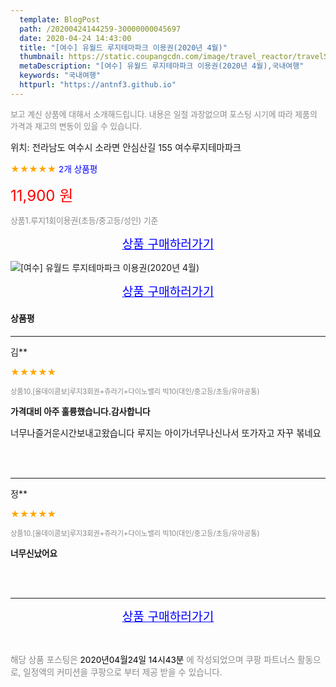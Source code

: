 ```yaml
---
  template: BlogPost
  path: /20200424144259-30000000045697
  date: 2020-04-24 14:43:00
  title: "[여수] 유월드 루지테마파크 이용권(2020년 4월)"
  thumbnail: https://static.coupangcdn.com/image/travel_reactor/travelSeller/common/A00186398/2ade49c8-4592-449c-b4dc-0e4455a1fdb1.jpg
  metaDescription: "[여수] 유월드 루지테마파크 이용권(2020년 4월),국내여행"
  keywords: "국내여행"
  httpurl: "https://antnf3.github.io"
---
```

  
<span style="color: #888;font-size:0.8rem">보고 계신 상품에 대해서 소개해드립니다.
내용은 일절 과장없으며 포스팅 시기에 따라 제품의 가격과 재고의 변동이 있을 수 있습니다.</span>
  
<span style="font-size: 0.9rem;">위치: 전라남도 여수시 소라면 안심산길 155 여수루지테마파크</span>
  
<span style="color: orange;">★★★★★</span> <span style="color: blue;font-size: 0.85rem;">2개 상품평</span>
  
<span style="color: red;font-size: 1.5rem;">11,900 원</span>
  
<span style="color: #888;font-size:0.8rem">상품1.루지1회이용권(초등/중고등/성인) 기준</span>



<p align="center"><a href="http://me2.do/FQhf6FMS" style="font-size: 1.2rem; color: blue;">상품 구매하러가기</a></p>

![[여수] 유월드 루지테마파크 이용권(2020년 4월)](https://image15.coupangcdn.com/image/travelSeller/common/A00186398/db3115c5-7d90-497a-8889-205a866d5f38.jpg)

<p align="center"><a href="http://me2.do/FQhf6FMS" style="font-size: 1.2rem; color: blue;">상품 구매하러가기</a></p>

#### 상품평
  
---
  
김**
    
<span style="color: orange;">★★★★★</span>
    
<span style="color: #888;font-size:0.7rem">상품10.[올데이콤보]루지3회권+쥬라기+다이노밸리 빅10(대인/중고등/초등/유아공통)</span>
    
<span style="font-size:0.85rem">**가격대비 아주 훌륭했습니다.감사합니다**</span>
    
<span style="font-size: 0.9rem;">너무나즐거운시간보내고왔습니다
루지는 아이가너무나신나서 또가자고 자꾸 볶네요</span>
    
<br>
<br>

---
  
정**
    
<span style="color: orange;">★★★★★</span>
    
<span style="color: #888;font-size:0.7rem">상품10.[올데이콤보]루지3회권+쥬라기+다이노밸리 빅10(대인/중고등/초등/유아공통)</span>
    
<span style="font-size:0.85rem">**너무신났어요**</span>
    

    
<br>
<br>


  
---
  
<p align="center"><a href="http://me2.do/FQhf6FMS" style="font-size: 1.2rem; color: blue;">상품 구매하러가기</a></p>
  
<br>
  
<span style="font-size: 0.85rem; color: #888;">해당 상품 포스팅은 <span style="color: #000;"> 2020년04월24일 14시43분 </span> 에 작성되었으며 쿠팡 파트너스 활동으로, 일정액의 커미션을 쿠팡으로 부터 제공 받을 수 있습니다.</span>